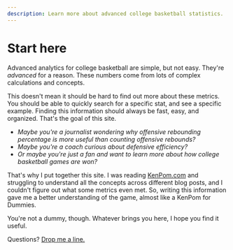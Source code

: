 ```yaml
---
description: Learn more about advanced college basketball statistics.
---
```


# Start here

Advanced analytics for college basketball are simple, but not easy. They're _advanced_ for a reason. These numbers come from lots of complex calculations and concepts.

This doesn't mean it should be hard to find out more about these metrics. You should be able to quickly search for a specific stat, and see a specific example. Finding this information should always be fast, easy, and organized. That's the goal of this site. 

* _Maybe you're a journalist wondering why offensive rebounding percentage is more useful than counting offensive rebounds?_ 
* _Maybe you're a coach curious about defensive efficiency?_ 
* _Or maybe you're just a fan and want to learn more about how college basketball games are won?_ 

That's why I put together this site. I was reading [KenPom.com](http://kenpom.com) and struggling to understand all the concepts across different blog posts, and I couldn't figure out what some metrics even met. So, writing this information gave me a better understanding of the game, almost like a KenPom for Dummies. 

You're not a dummy, though. Whatever brings you here, I hope you find it useful. 

Questions? [Drop me a line. ](about/contact.md)



